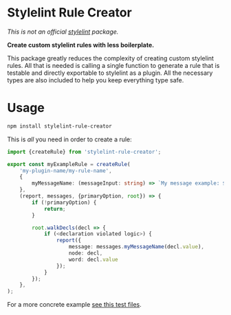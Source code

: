 # Stylelint Rule Creator

_This is not an official [stylelint](https://stylelint.io) package._

**Create custom stylelint rules with less boilerplate.**

This package greatly reduces the complexity of creating custom stylelint rules. All that is needed is calling a single function to generate a rule that is testable and directly exportable to stylelint as a plugin. All the necessary types are also included to help you keep everything type safe.

# Usage

```bash
npm install stylelint-rule-creator
```

This is _all_ you need in order to create a rule:

```typescript
import {createRule} from 'stylelint-rule-creator';

export const myExampleRule = createRule(
    'my-plugin-name/my-rule-name',
    {
        myMessageName: (messageInput: string) => `My message example: ${messageInput}`,
    },
    (report, messages, {primaryOption, root}) => {
        if (!primaryOption) {
            return;
        }

        root.walkDecls(decl => {
            if (<declaration violated logic>) {
                report({
                    message: messages.myMessageName(decl.value),
                    node: decl,
                    word: decl.value
                });
            }
        });
    },
);
```

For a more concrete example [see this test files](https://github.com/electrovir/stylelint-rule-creator/src/test/rules/visibility/visibility.rule.ts).
